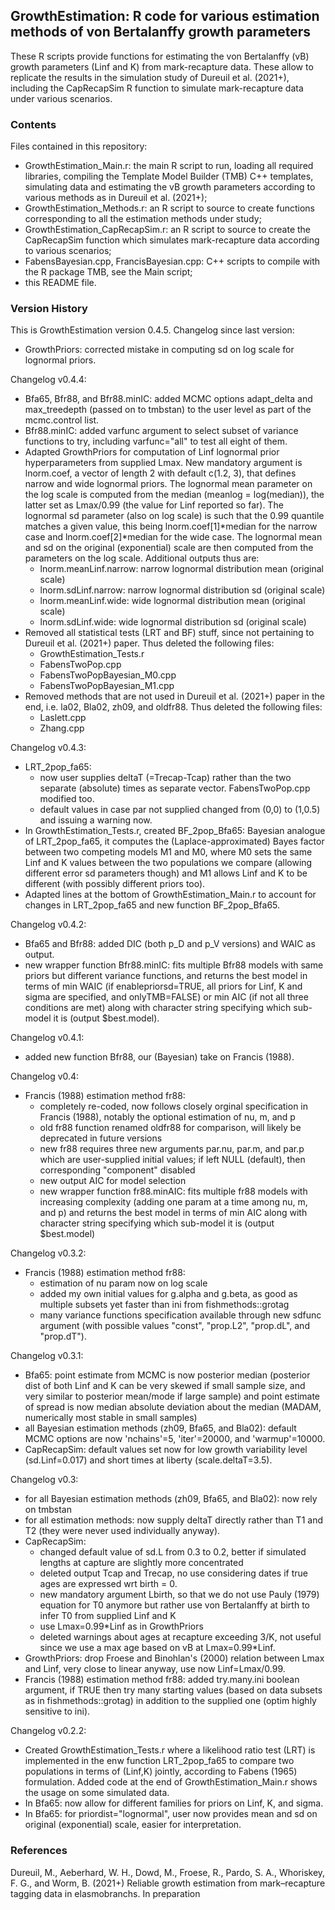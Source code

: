 GrowthEstimation: R code for various estimation methods of von Bertalanffy growth parameters 
--------------------------------------------------------------------------------------------

These R scripts provide functions for estimating the von Bertalanffy (vB) growth parameters (Linf and K) from mark-recapture data. These allow to replicate the results in the simulation study of Dureuil et al. (2021+), including the CapRecapSim R function to simulate mark-recapture data under various scenarios.


### Contents

Files contained in this repository:
* GrowthEstimation_Main.r: the main R script to run, loading all required libraries, compiling the Template Model Builder (TMB) C++ templates, simulating data and estimating the vB growth parameters according to various methods as in Dureuil et al. (2021+);
* GrowthEstimation_Methods.r: an R script to source to create functions corresponding to all the estimation methods under study;
* GrowthEstimation_CapRecapSim.r: an R script to source to create the CapRecapSim function which simulates mark-recapture data according to various scenarios;
* FabensBayesian.cpp, FrancisBayesian.cpp: C++ scripts to compile with the R package TMB, see the Main script;
* this README file.


### Version History

This is GrowthEstimation version 0.4.5. Changelog since last version:
* GrowthPriors: corrected mistake in computing sd on log scale for lognormal priors.

Changelog v0.4.4:
* Bfa65, Bfr88, and Bfr88.minIC: added MCMC options adapt_delta and max_treedepth (passed on to tmbstan) to the user level as part of the mcmc.control list.
* Bfr88.minIC: added varfunc argument to select subset of variance functions to try, including varfunc="all" to test all eight of them.
* Adapted GrowthPriors for computation of Linf lognormal prior hyperparameters from supplied Lmax. New mandatory argument is lnorm.coef, a vector of length 2 with default c(1.2, 3), that defines narrow and wide lognormal priors. The lognormal mean parameter on the log scale is computed from the median (meanlog = log(median)), the latter set as Lmax/0.99 (the value for Linf reported so far). The lognormal sd parameter (also on log scale) is such that the 0.99 quantile matches a given value, this being lnorm.coef[1]*median for the narrow case and lnorm.coef[2]*median for the wide case. The lognormal mean and sd on the original (exponential) scale are then computed from the parameters on the log scale. Additional outputs thus are:
  - lnorm.meanLinf.narrow: narrow lognormal distribution mean (original scale)
  - lnorm.sdLinf.narrow: narrow lognormal distribution sd (original scale)
  - lnorm.meanLinf.wide: wide lognormal distribution mean (original scale)
  - lnorm.sdLinf.wide: wide lognormal distribution sd (original scale)
* Removed all statistical tests (LRT and BF) stuff, since not pertaining to Dureuil et al. (2021+) paper. Thus deleted the following files:
  - GrowthEstimation_Tests.r
  - FabensTwoPop.cpp
  - FabensTwoPopBayesian_M0.cpp
  - FabensTwoPopBayesian_M1.cpp
* Removed methods that are not used in Dureuil et al. (2021+) paper in the end, i.e. la02, Bla02, zh09, and oldfr88. Thus deleted the following files:
  - Laslett.cpp
  - Zhang.cpp

Changelog v0.4.3:
* LRT_2pop_fa65:
  - now user supplies deltaT (=Trecap-Tcap) rather than the two separate (absolute) times as separate vector. FabensTwoPop.cpp modified too.
  - default values in case par not supplied changed from (0,0) to (1,0.5) and issuing a warning now.
* In GrowthEstimation_Tests.r, created BF_2pop_Bfa65: Bayesian analogue of LRT_2pop_fa65, it computes the (Laplace-approximated) Bayes factor between two competing models M1 and M0, where M0 sets the same Linf and K values between the two populations we compare (allowing different error sd parameters though) and M1 allows Linf and K to be different (with possibly different priors too).
* Adapted lines at the bottom of GrowthEstimation_Main.r to account for changes in LRT_2pop_fa65 and new function BF_2pop_Bfa65.

Changelog v0.4.2:
* Bfa65 and Bfr88: added DIC (both p_D and p_V versions) and WAIC as output.
* new wrapper function Bfr88.minIC: fits multiple Bfr88 models with same priors but different variance functions, and returns the best model in terms of min WAIC (if enablepriorsd=TRUE, all priors for Linf, K and sigma are specified, and onlyTMB=FALSE) or min AIC (if not all three conditions are met) along with character string specifying which sub-model it is (output $best.model).

Changelog v0.4.1:
* added new function Bfr88, our (Bayesian) take on Francis (1988).

Changelog v0.4:
* Francis (1988) estimation method fr88:
  - completely re-coded, now follows closely orginal specification in Francis (1988), notably the optional estimation of nu, m, and p
  - old fr88 function renamed oldfr88 for comparison, will likely be deprecated in future versions
  - new fr88 requires three new arguments par.nu, par.m, and par.p which are user-supplied initial values; if left NULL (default), then corresponding "component" disabled
  - new output AIC for model selection
  - new wrapper function fr88.minAIC: fits multiple fr88 models with increasing complexity (adding one param at a time among nu, m, and p) and returns the best model in terms of min AIC along with character string specifying which sub-model it is (output $best.model)

Changelog v0.3.2:
* Francis (1988) estimation method fr88:
  - estimation of nu param now on log scale
  - added my own initial values for g.alpha and g.beta, as good as multiple subsets yet faster than ini from fishmethods::grotag
  - many variance functions specification available through new sdfunc argument (with possible values "const", "prop.L2", "prop.dL", and "prop.dT").

Changelog v0.3.1:
* Bfa65: point estimate from MCMC is now posterior median (posterior dist of both Linf and K can be very skewed if small sample size, and very similar to posterior mean/mode if large sample) and point estimate of spread is now median absolute deviation about the median (MADAM, numerically most stable in small samples)
* all Bayesian estimation methods (zh09, Bfa65, and Bla02): default MCMC options are now 'nchains'=5, 'iter'=20000, and 'warmup'=10000.
* CapRecapSim: default values set now for low growth variability level (sd.Linf=0.017) and short times at liberty (scale.deltaT=3.5).

Changelog v0.3:
* for all Bayesian estimation methods (zh09, Bfa65, and Bla02): now rely on tmbstan
* for all estimation methods: now supply deltaT directly rather than T1 and T2 (they were never used individually anyway).
* CapRecapSim:
  - changed default value of sd.L from 0.3 to 0.2, better if simulated lengths at capture are slightly more concentrated
  - deleted output Tcap and Trecap, no use considering dates if true ages are expressed wrt birth = 0.
  - new mandatory argument Lbirth, so that we do not use Pauly (1979) equation for T0 anymore but rather use von Bertalanffy at birth to infer T0 from supplied Linf and K
  - use Lmax=0.99*Linf as in GrowthPriors
  - deleted warnings about ages at recapture exceeding 3/K, not useful since we use a max age based on vB at Lmax=0.99*Linf.
* GrowthPriors: drop Froese and Binohlan's (2000) relation between Lmax and Linf, very close to linear anyway, use now Linf=Lmax/0.99.
* Francis (1988) estimation method fr88: added try.many.ini boolean argument, if TRUE then try many starting values (based on data subsets as in fishmethods::grotag) in addition to the supplied one (optim highly sensitive to ini).

Changelog v0.2.2:
* Created GrowthEstimation_Tests.r where a likelihood ratio test (LRT) is implemented in the enw function LRT_2pop_fa65 to compare two populations in terms of (Linf,K) jointly, according to Fabens (1965) formulation. Added code at the end of GrowthEstimation_Main.r shows the usage on some simulated data.
* In Bfa65: now allow for different families for priors on Linf, K, and sigma.
* In Bfa65: for priordist="lognormal", user now provides mean and sd on original (exponential) scale, easier for interpretation.


### References

Dureuil, M., Aeberhard, W. H., Dowd, M., Froese, R., Pardo, S. A., Whoriskey, F. G., and Worm, B. (2021+) Reliable growth estimation from mark–recapture tagging data in elasmobranchs. In preparation


